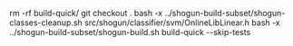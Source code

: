 rm -rf build-quick/
git checkout . 
bash -x ../shogun-build-subset/shogun-classes-cleanup.sh src/shogun/classifier/svm/OnlineLibLinear.h
bash -x ../shogun-build-subset/shogun-build.sh build-quick --skip-tests
